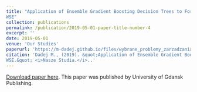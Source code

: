 ```yaml
---
title: "Application of Ensemble Gradient Boosting Decision Trees to Forecast Stock Prices on
WSE"
collection: publications
permalink: /publication/2019-05-01-paper-title-number-4
excerpt: ''
date: 2019-05-01
venue: 'Our Studies'
paperurl: 'https://m-dadej.github.io/files/wybrane_problemy_zarzadzania.pdf'
citation: 'Dadej M., (2019). &quot;Application of Ensemble Gradient Boosting Decision Trees to Forecast Stock Prices on
WSE.&quot; <i>Nasze Studia.</i>..'
---
```


[Download paper here](http://ekonom.ug.edu.pl/web/download.php?OpenFile=3099). This paper was published by University of Gdansk Publishing.